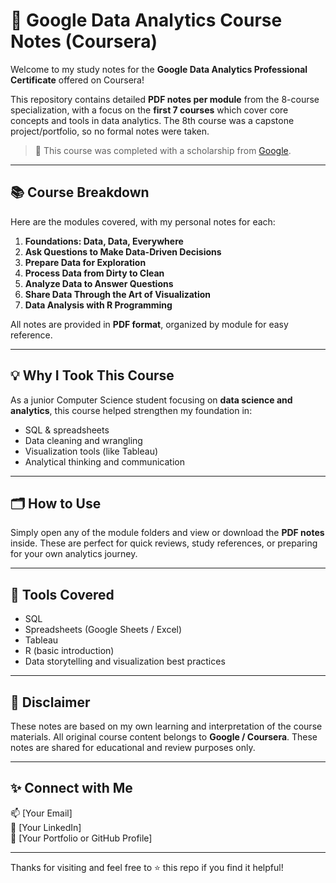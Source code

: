 # 🧠 Google Data Analytics Course Notes (Coursera)

Welcome to my study notes for the **Google Data Analytics Professional Certificate** offered on Coursera!

This repository contains detailed **PDF notes per module** from the 8-course specialization, with a focus on the **first 7 courses** which cover core concepts and tools in data analytics. The 8th course was a capstone project/portfolio, so no formal notes were taken.

> 📌 This course was completed with a scholarship from [Google](https://www.coursera.org/professional-certificates/google-data-analytics).

---

## 📚 Course Breakdown

Here are the modules covered, with my personal notes for each:

1. **Foundations: Data, Data, Everywhere**
2. **Ask Questions to Make Data-Driven Decisions**
3. **Prepare Data for Exploration**
4. **Process Data from Dirty to Clean**
5. **Analyze Data to Answer Questions**
6. **Share Data Through the Art of Visualization**
7. **Data Analysis with R Programming**

All notes are provided in **PDF format**, organized by module for easy reference.

---

## 💡 Why I Took This Course

As a junior Computer Science student focusing on **data science and analytics**, this course helped strengthen my foundation in:
- SQL & spreadsheets
- Data cleaning and wrangling
- Visualization tools (like Tableau)
- Analytical thinking and communication

---

## 🗂️ How to Use

Simply open any of the module folders and view or download the **PDF notes** inside. These are perfect for quick reviews, study references, or preparing for your own analytics journey.

---

## 🧰 Tools Covered

- SQL  
- Spreadsheets (Google Sheets / Excel)  
- Tableau  
- R (basic introduction)  
- Data storytelling and visualization best practices

---

## 📌 Disclaimer

These notes are based on my own learning and interpretation of the course materials. All original course content belongs to **Google / Coursera**. These notes are shared for educational and review purposes only.

---

## ✨ Connect with Me

📫 [Your Email]  
💼 [Your LinkedIn]  
📁 [Your Portfolio or GitHub Profile]

---

Thanks for visiting and feel free to ⭐ this repo if you find it helpful!
